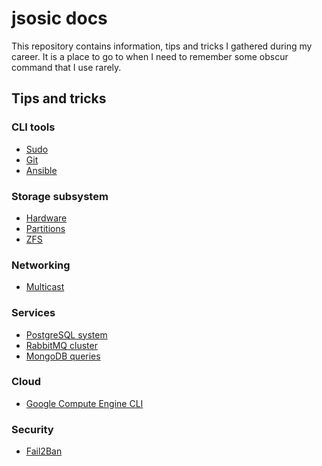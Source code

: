 # jsosic docs

This repository contains information, tips and tricks I gathered during my
career. It is a place to go to when I need to remember some obscur command
that I use rarely.

## Tips and tricks

### CLI tools
* [Sudo](cli/sudo.md)
* [Git](cli/git.md)
* [Ansible](cli/ansible.md)

### Storage subsystem
* [Hardware](storage/hardware.md)
* [Partitions](storage/partitions.md)
* [ZFS](storage/zfs.md)

### Networking
* [Multicast](networking/multicast.md)

### Services
* [PostgreSQL system](services/PostgreSQL/system.md)
* [RabbitMQ cluster](services/RabbitMQ/cluster.md)
* [MongoDB queries](services/MongoDB/queries.md)

### Cloud
* [Google Compute Engine CLI](cloud/gce/cli.md)

### Security
* [Fail2Ban](security/fail2ban.md)
